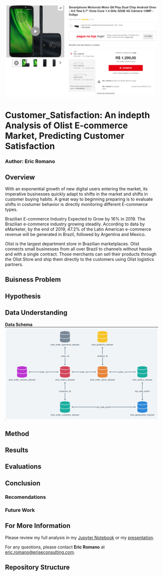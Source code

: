 ![](olist_images/brazil_olist_exp.png)
# Customer_Satisfaction: An indepth Analysis of Olist E-commerce Market, Predicting Customer Satisfaction
### Author: Eric Romano
## Overview
With an exponential growth of new digital users entering the market, its imperative businesses quickly adapt to shifts in the market and shifts in customer buying habits. A great way to beginning preparing is to evaluate shifts in costumer behavior is directly monitoring different E-commerce types.

Brazilian E-commerce Industry Expected to Grow by 16% in 2019. The Brazilian e-commerce industry growing steadily. According to data by eMarketer, by the end of 2019, 47.2% of the Latin American e-commerce revenue will be generated in Brazil, followed by Argentina and Mexico.

Olist is the largest department store in Brazilian marketplaces. Olist connects small businesses from all over Brazil to channels without hassle and with a single contract. Those merchants can sell their products through the Olist Store and ship them directly to the customers using Olist logistics partners. 
## Buisness Problem 



## Hypothesis 

## Data Understanding
**Data Schema**
![](olist_images/brazil_olist_data_model.png)

## Method

## Results

## Evaluations

## Conclusion

### Recomendations

### Future Work

## For More Information

Please review my full analysis in my [Jupyter Notebook](https://github.com/Eric-G-Romano/Customer_Satisfaction/blob/main/Brazil%20E-Commerce%20Analytics%20%26%20Data%20Science.ipynb) or my [presentation](). 

For any questions, please contact **Eric Romano** at [eric.romano@eriseconsulting.com](eric.romano@eriseconsulting.com).

## Repository Structure


